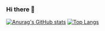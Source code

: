 ### Hi there 👋

<!--
**taishi1116/taishi1116** is a ✨ _special_ ✨ repository because its `README.md` (this file) appears on your GitHub profile.

Here are some ideas to get you started:

- 🔭 I’m currently working on ...
- 🌱 I’m currently learning ...
- 👯 I’m looking to collaborate on ...
- 🤔 I’m looking for help with ...
- 💬 Ask me about ...
- 📫 How to reach me: ...
- 😄 Pronouns: ...
- ⚡ Fun fact: ...
-->

[![Anurag's GitHub stats](https://github-readme-stats.vercel.app/api?username=taishi1116)](https://github.com/anuraghazra/github-readme-stats)
[![Top Langs](https://github-readme-stats.vercel.app/api/top-langs/?username=taishi1116&layout=compact)](https://github.com/anuraghazra/github-readme-stats)
